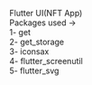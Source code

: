Flutter UI(NFT App) 
<br>
Packages used -><br>
 1- get<br>
 2- get_storage<br>
 3- iconsax<br>
 4- flutter_screenutil<br>
 5- flutter_svg<br>

